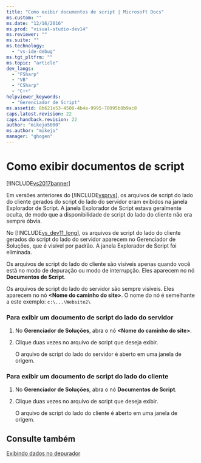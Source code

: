 ```yaml
---
title: "Como exibir documentos de script | Microsoft Docs"
ms.custom: ""
ms.date: "12/16/2016"
ms.prod: "visual-studio-dev14"
ms.reviewer: ""
ms.suite: ""
ms.technology: 
  - "vs-ide-debug"
ms.tgt_pltfrm: ""
ms.topic: "article"
dev_langs: 
  - "FSharp"
  - "VB"
  - "CSharp"
  - "C++"
helpviewer_keywords: 
  - "Gerenciador de Script"
ms.assetid: 8b621e53-4508-4b4a-9995-70995b0b9ac8
caps.latest.revision: 22
caps.handback.revision: 22
author: "mikejo5000"
ms.author: "mikejo"
manager: "ghogen"
---
```

# Como exibir documentos de script
[!INCLUDE[vs2017banner](../code-quality/includes/vs2017banner.md)]

Em versões anteriores do [!INCLUDE[vsprvs](../code-quality/includes/vsprvs_md.md)], os arquivos de script do lado do cliente gerados do script do lado do servidor eram exibidos na janela Explorador de Script.  A janela Explorador de Script estava geralmente oculta, de modo que a disponibilidade de script do lado do cliente não era sempre óbvia.  
  
 No [!INCLUDE[vs_dev11_long](../data-tools/includes/vs_dev11_long_md.md)], os arquivos de script do lado do cliente gerados do script do lado do servidor aparecem no Gerenciador de Soluções, que é visível por padrão.  A janela Explorador de Script foi eliminada.  
  
 Os arquivos de script do lado do cliente são visíveis apenas quando você está no modo de depuração ou modo de interrupção.  Eles aparecem no nó **Documentos de Script**.  
  
 Os arquivos de script do lado do servidor são sempre visíveis.  Eles aparecem no nó **\<Nome do caminho do site\>**.  O nome do nó é semelhante a este exemplo: `c:\...\Website2\`  
  
### Para exibir um documento de script do lado do servidor  
  
1.  No **Gerenciador de Soluções**, abra o nó **\<Nome do caminho do site\>**.  
  
2.  Clique duas vezes no arquivo de script que deseja exibir.  
  
     O arquivo de script do lado do servidor é aberto em uma janela de origem.  
  
### Para exibir um documento de script do lado do cliente  
  
1.  No **Gerenciador de Soluções**, abra o nó **Documentos de Script**.  
  
2.  Clique duas vezes no arquivo de script que deseja exibir.  
  
     O arquivo de script do lado do cliente é aberto em uma janela de origem.  
  
## Consulte também  
 [Exibindo dados no depurador](../debugger/viewing-data-in-the-debugger.md)